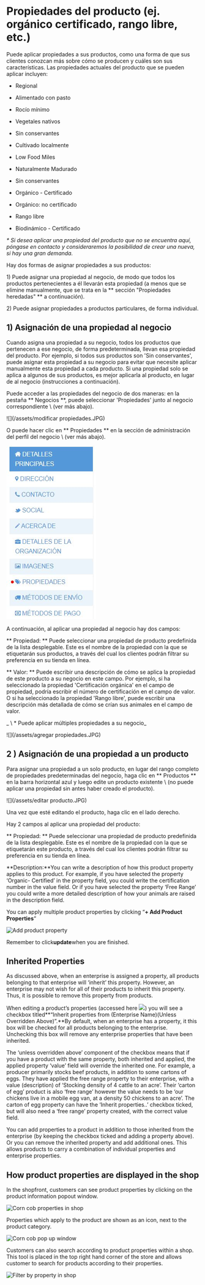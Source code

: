 # Propiedades del producto \(ej. orgánico certificado, rango libre, etc.\)
  
Puede aplicar propiedades a sus productos, como una forma de que sus clientes conozcan más sobre cómo se producen y cuáles son sus características. Las propiedades actuales del producto que se pueden aplicar incluyen:

* Regional
* Alimentado con pasto
* Rocío mínimo
* Vegetales nativos
* Sin conservantes
* Cultivado localmente
* Low Food Miles

* Naturalmente Madurado
* Sin conservantes
* Orgánico - Certificado
* Orgánico: no certificado
* Rango libre
* Biodinámico - Certificado

_\* Si desea aplicar una propiedad del producto que no se encuentra aquí, póngase en contacto y consideraremos la posibilidad de crear una nueva, si hay una gran demanda._

Hay dos formas de asignar propiedades a sus productos:

1\) Puede asignar una propiedad al negocio, de modo que todos los productos pertenecientes a él llevarán esta propiedad \(a menos que se elimine manualmente, que se trata en la ** sección "Propiedades heredadas" ** a continuación\).

2\) Puede asignar propiedades a productos particulares, de forma individual.

## 1\) Asignación de una propiedad al negocio

Cuando asigna una propiedad a su negocio, todos los productos que pertenecen a ese negocio, de forma predeterminada, llevan esa propiedad del producto. Por ejemplo, si todos sus productos son 'Sin conservantes', puede asignar esta propiedad a su negocio para evitar que necesite aplicar manualmente esta propiedad a cada producto. Si una propiedad solo se aplica a algunos de sus productos, es mejor aplicarla al producto, en lugar de al negocio \(instrucciones a continuación\).

Puede acceder a las propiedades del negocio de dos maneras: en la pestaña ** Negocios **, puede seleccionar 'Propiedades' junto al negocio correspondiente \ (ver más abajo\).

![](/assets/modificar propiedades.JPG)

O puede hacer clic en ** Propiedades ** en la sección de administración del perfil del negocio \ (ver más abajo\).

![](/assets/propiedades.JPG)

A continuación, al aplicar una propiedad al negocio hay dos campos:

** Propiedad: ** Puede seleccionar una propiedad de producto predefinida de la lista desplegable. Este es el nombre de la propiedad con la que se etiquetarán sus productos, a través del cual los clientes podrán filtrar su preferencia en su tienda en línea.

** Valor: ** Puede escribir una descripción de cómo se aplica la propiedad de este producto a su negocio en este campo. Por ejemplo, si ha seleccionado la propiedad 'Certificación orgánica' en el campo de propiedad, podría escribir el número de certificación en el campo de valor. O si ha seleccionado la propiedad 'Rango libre', puede escribir una descripción más detallada de cómo se crían sus animales en el campo de valor.

_ \ * Puede aplicar múltiples propiedades a su negocio_

![](/assets/agregar propiedades.JPG)

## 2 \) Asignación de una propiedad a un producto

Para asignar una propiedad a un solo producto, en lugar del rango completo de propiedades predeterminadas del negocio, haga clic en ** Productos ** en la barra horizontal azul y luego edite un producto existente \ (no puede aplicar una propiedad sin antes haber creado el producto\).

![](/assets/editar producto.JPG)

Una vez que esté editando el producto, haga clic en el lado derecho.

Hay 2 campos al aplicar una propiedad del producto:

** Propiedad: ** Puede seleccionar una propiedad de producto predefinida de la lista desplegable. Este es el nombre de la propiedad con la que se etiquetarán este producto, a través del cual los clientes podrán filtrar su preferencia en su tienda en línea.

**Description:**You can write a description of how this product property applies to this product. For example, if you have selected the property ‘Organic- Certified’ in the property field, you could write the certification number in the value field. Or if you have selected the property ‘Free Range’ you could write a more detailed description of how your animals are raised in the description field.

You can apply multiple product properties by clicking “**+ Add Product Properties**“

![](https://openfoodnetwork.org/wp-content/uploads/2015/05/add-product-property.png "Add product property")

Remember to click**update**when you are finished.

## Inherited Properties

As discussed above, when an enterprise is assigned a property, all products belonging to that enterprise will ‘inherit’ this property. However, an enterprise may not wish for all of their products to inherit this property. Thus, it is possible to remove this property from products.

When editing a product’s properties \(accessed here ![](http://openfoodfoundation.org/sites/default/files/Product%20properties%20click_1.png)\) you will see a checkbox titled**“Inherit properties from \(Enterprise Name\)\(Unless Overridden Above\)”.**By default, when an enterprise has a property, it this box will be checked for all products belonging to the enterprise. Unchecking this box will remove any enterprise properties that have been inherited.

The ‘unless overridden above’ component of the checkbox means that if you have a product with the same property, both inherited and applied, the applied property ‘value’ field will override the inherited one. For example, a producer primarily stocks beef products, in addition to some cartons of eggs. They have applied the free range property to their enterprise, with a value \(description\) of ‘Stocking density of 4 cattle to an acre’. Their ‘carton of egg’ product is also ‘free range’ however the value needs to be ‘our chickens live in a mobile egg van, at a density 50 chickens to an acre’. The carton of egg property can have the ‘Inherit properties..’ checkbox ticked, but will also need a ‘free range’ property created, with the correct value field.

You can add properties to a product in addition to those inherited from the enterprise \(by keeping the checkbox ticked and adding a property above\). Or you can remove the inherited property and add additional ones. This allows products to carry a combination of individual properties and enterprise properties.

## How product properties are displayed in the shop

In the shopfront, customers can see product properties by clicking on the product information popout window.

![](https://openfoodnetwork.org/wp-content/uploads/2015/05/corn-cob-properties.png "Corn cob properties in shop")

Properties which apply to the product are shown as an icon, next to the product category.

![](https://openfoodnetwork.org/wp-content/uploads/2015/05/Corn-cob-pop-out-window.png "Corn cob pop up window")

Customers can also search according to product properties within a shop. This tool is placed in the top right hand corner of the store and allows customer to search for products according to their properties.

![](https://openfoodnetwork.org/wp-content/uploads/2015/05/filter-by-property.png "Filter by property in shop")



